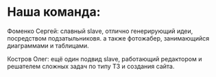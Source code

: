 # Наша команда:

Фоменко Сергей: славный slave, отлично генерирующий идеи, посредством подзатыльниковя. а также фотожабер, занимающийся диаграммами и таблицами.

Костров Олег: ещё один подвид slave, работающий редактором и решателем сложных задач по типу ТЗ и создания сайта.
